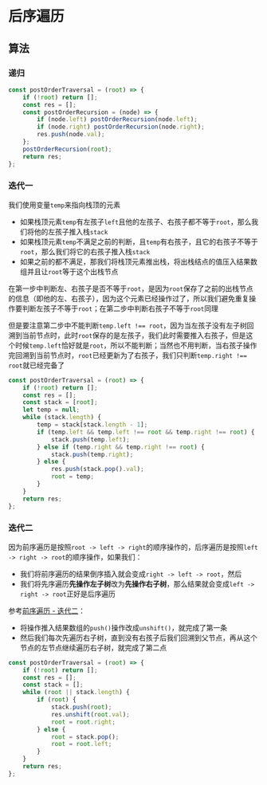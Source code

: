 # 后序遍历

## 算法

### 递归

```js
const postOrderTraversal = (root) => {
	if (!root) return [];
	const res = [];
	const postOrderRecursion = (node) => {
		if (node.left) postOrderRecursion(node.left);
		if (node.right) postOrderRecursion(node.right);
		res.push(node.val);
	};
	postOrderRecursion(root);
	return res;
};
```

### 迭代一

我们使用变量`temp`来指向栈顶的元素

- 如果栈顶元素`temp`有左孩子`left`且他的左孩子、右孩子都不等于`root`，那么我们将他的左孩子推入栈`stack`
- 如果栈顶元素`temp`不满足之前的判断，且`temp`有右孩子，且它的右孩子不等于`root`，那么我们将它的右孩子推入栈`stack`
- 如果之前的都不满足，那我们将栈顶元素推出栈，将出栈结点的值压入结果数组并且让`root`等于这个出栈节点

在第一步中判断左、右孩子是否不等于`root`，是因为`root`保存了之前的出栈节点的信息（即他的左、右孩子），因为这个元素已经操作过了，所以我们避免重复操作要判断左孩子不等于`root`；在第二步中判断右孩子不等于`root`同理

但是要注意第二步中不能判断`temp.left !== root`，因为当左孩子没有左子树回溯到当前节点时，此时`root`保存的是左孩子，我们此时需要推入右孩子，但是这个时候`temp.left`恰好就是`root`，所以不能判断；当然也不用判断，当右孩子操作完回溯到当前节点时，`root`已经更新为了右孩子，我们只判断`temp.right !== root`就已经完备了

```js
const postOrderTraversal = (root) => {
	if (!root) return [];
	const res = [];
	const stack = [root];
	let temp = null;
	while (stack.length) {
		temp = stack[stack.length - 1];
		if (temp.left && temp.left !== root && temp.right !== root) {
			stack.push(temp.left);
		} else if (temp.right && temp.right !== root) {
			stack.push(temp.right);
		} else {
			res.push(stack.pop().val);
			root = temp;
		}
	}
	return res;
};
```

### 迭代二

因为前序遍历是按照`root -> left -> right`的顺序操作的，后序遍历是按照`left -> right -> root`的顺序操作，如果我们：

- 我们将前序遍历的结果倒序插入就会变成`right -> left -> root`，然后
- 我们将先序遍历**先操作左子树**改为**先操作右子树**，那么结果就会变成`left -> right -> root`正好是后序遍历

参考[前序遍历 - 迭代二](/js-data-structures-algorithms/tree-traversal/3.前序遍历.html#迭代二)：

- 将操作推入结果数组的`push()`操作改成`unshift()`，就完成了第一条
- 然后我们每次先遍历右子树，直到没有右孩子后我们回溯到父节点，再从这个节点的左节点继续遍历右子树，就完成了第二点

```js
const postOrderTraversal = (root) => {
	if (!root) return [];
	const res = [];
	const stack = [];
	while (root || stack.length) {
		if (root) {
			stack.push(root);
			res.unshift(root.val);
			root = root.right;
		} else {
			root = stack.pop();
			root = root.left;
		}
	}
	return res;
};
```
